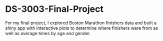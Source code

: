 # DS-3003-Final-Project
For my final project, I explored Boston Marathon finishers data and built a shiny app with interactive plots to determine where finishers were from as well as average times by age and gender.

